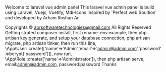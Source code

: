 Welcome to laravel vue admin panel
This laravel vue admin panel is build using Laravel, Vuejs, Vuetify, Mdi-Icons inspired by 'Perfect web Soultion' and developed by Arham Roshan Ar

Copyrights © abrsoftwaretechnologies@gmail.com All Rights Reserved
Getting strated
composer install,
first rename .env.example,
then php artisan key:generate,
and setup your database connection,
php artisan migrate,
php artisan tinker,
then run this line,
\App\User::create(['name'=>'Admin','email'=>'admin@admin.com','password'=>bcrypt('password')]),
now run,
\App\Role::create(['name'=>'Administrator']),
then php artisan serve,
email:admin@admin.com,
password:password
Thanks